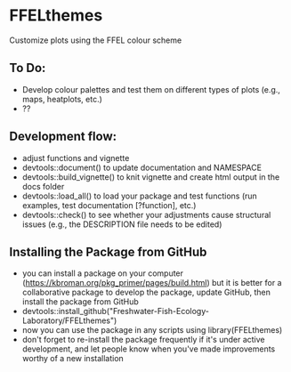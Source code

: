# FFELthemes
Customize plots using the FFEL colour scheme

## To Do:
- Develop colour palettes and test them on different types of plots (e.g., maps, heatplots, etc.)
- ??

## Development flow:
- adjust functions and vignette
- devtools::document() to update documentation and NAMESPACE
- devtools::build_vignette() to knit vignette and create html output in the docs folder
- devtools::load_all() to load your package and test functions (run examples, test documentation [?function], etc.)
- devtools::check() to see whether your adjustments cause structural issues (e.g., the DESCRIPTION file needs to be edited)

## Installing the Package from GitHub
- you can install a package on your computer (https://kbroman.org/pkg_primer/pages/build.html) but it is better for a collaborative package to develop the package, update GitHub, then install the package from GitHub
- devtools::install_github("Freshwater-Fish-Ecology-Laboratory/FFELthemes") 
- now you can use the package in any scripts using library(FFELthemes)
- don't forget to re-install the package frequently if it's under active development, and let people know when you've made improvements worthy of a new installation
